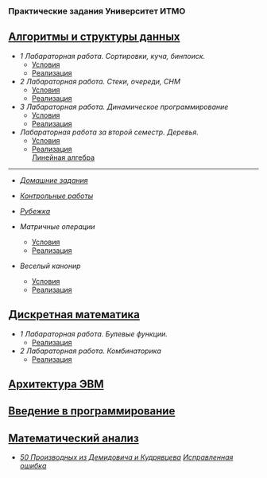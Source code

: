 ### Практические задания Университет ИТМО

[Алгоритмы и структуры данных](https://github.com/Ultimatereo/ITMO-UNIVERSITY/tree/main/algorithms)
----
  
  * *1 Лабараторная работа. Сортировки, куча, бинпоиск.*
      * [Условия](https://github.com/Ultimatereo/ITMO-UNIVERSITY/blob/main/algorithms/1st-course/lab1/problem.pdf)
      * [Реализация](https://github.com/Ultimatereo/ITMO-UNIVERSITY/tree/main/algorithms/1st-course/lab1)
  * *2 Лабараторная работа. Стеки, очереди, СНМ*
      * [Условия](https://github.com/Ultimatereo/ITMO-UNIVERSITY/tree/main/algorithms/1st-course/lab2/problem.pdf)
      * [Реализация](https://github.com/Ultimatereo/ITMO-UNIVERSITY/tree/main/algorithms/1st-course/lab2)  
  * *3 Лабараторная работа. Динамическое программирование*
      * [Условия](https://github.com/Ultimatereo/ITMO-UNIVERSITY/tree/main/algorithms/1st-course/lab3/problem.pdf)
      * [Реализация](https://github.com/Ultimatereo/ITMO-UNIVERSITY/tree/main/algorithms/1st-course/lab3)       
  * *Лабараторная работа за второй семестр. Деревья.*
      * [Условия](https://github.com/Ultimatereo/ITMO-UNIVERSITY/tree/main/algorithms/1st-course/sem2/problem.pdf)
      * [Реализация](https://github.com/Ultimatereo/ITMO-UNIVERSITY/tree/main/algorithms/1st-course/sem2)    
[Линейная алгебра](https://github.com/Ultimatereo/ITMO-UNIVERSITY/tree/main/linear-algebra)
----
  * *[Домашние задания](https://github.com/Ultimatereo/ITMO-UNIVERSITY/tree/main/linear-algebra/ДЗ)*
  * *[Контрольные работы](https://github.com/Ultimatereo/ITMO-UNIVERSITY/tree/main/linear-algebra/КР)*
  * *[Рубежка](https://github.com/Ultimatereo/ITMO-UNIVERSITY/blob/main/linear-algebra/Рубежка.pdf)*
      
  * *Матричные операции*
      * [Условия](https://github.com/Ultimatereo/ITMO-UNIVERSITY/blob/main/linear-algebra/Lab_1.pdf)
      * [Реализация](https://github.com/Ultimatereo/ITMO-UNIVERSITY/blob/main/linear-algebra/lab1.py)
  * *Веселый канонир*
      * [Условия](https://github.com/Ultimatereo/ITMO-UNIVERSITY/blob/main/linear-algebra/Lab_2-3.pdf)
      * [Реализация](https://github.com/Ultimatereo/ITMO-UNIVERSITY/blob/main/linear-algebra/lab2.py)
      
[Дискретная математика](https://github.com/Ultimatereo/ITMO-UNIVERSITY/tree/main/discrete-math)
----
  
  * *1 Лабараторная работа. Булевые функции.*
    * [Реализация](https://github.com/Ultimatereo/ITMO-UNIVERSITY/tree/main/discrete-math/lab1)
  * *2 Лабараторная работа. Комбинаторика*
    * [Реализация](https://github.com/Ultimatereo/ITMO-UNIVERSITY/tree/main/discrete-math/lab2)
  
[Архитектура ЭВМ](https://github.com/Ultimatereo/ITMO-UNIVERSITY/tree/main/computer-architecture)
----

[Введение в программирование](https://github.com/Ultimatereo/ITMO-UNIVERSITY/tree/main/programming)
----

[Математический анализ](https://github.com/Ultimatereo/ITMO-UNIVERSITY/tree/main/calculus)
----
  * *[50 Производных из Демидовича и Кудрявцева](https://github.com/Ultimatereo/ITMO-UNIVERSITY/blob/main/calculus/50%20derivatives.pdf)* *[Исправленная ошибка](https://github.com/Ultimatereo/ITMO-UNIVERSITY/blob/main/calculus/K13.83%20mistake.pdf)*
  
